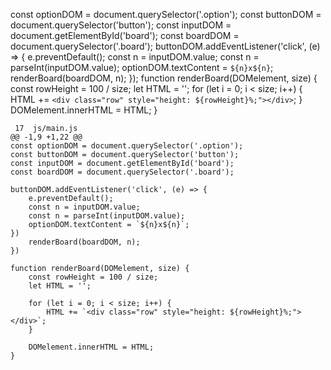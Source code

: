 const optionDOM = document.querySelector('.option');
const buttonDOM = document.querySelector('button');
const inputDOM = document.getElementById('board');
const boardDOM = document.querySelector('.board');
buttonDOM.addEventListener('click', (e) => {
e.preventDefault();
const n = inputDOM.value;
const n = parseInt(inputDOM.value);
optionDOM.textContent = `${n}x${n}`;
renderBoard(boardDOM, n);
});
function renderBoard(DOMelement, size) {
const rowHeight = 100 / size;
let HTML = '';
for (let i = 0; i < size; i++) {
HTML += `<div class="row" style="height: ${rowHeight}%;"></div>`;
}
DOMelement.innerHTML = HTML;
}

```
 17  js/main.js
@@ -1,9 +1,22 @@
const optionDOM = document.querySelector('.option');
const buttonDOM = document.querySelector('button');
const inputDOM = document.getElementById('board');
const boardDOM = document.querySelector('.board');

buttonDOM.addEventListener('click', (e) => {
    e.preventDefault();
    const n = inputDOM.value;
    const n = parseInt(inputDOM.value);
    optionDOM.textContent = `${n}x${n}`;
})
    renderBoard(boardDOM, n);
})

function renderBoard(DOMelement, size) {
    const rowHeight = 100 / size;
    let HTML = '';

    for (let i = 0; i < size; i++) {
        HTML += `<div class="row" style="height: ${rowHeight}%;"></div>`;
    }

    DOMelement.innerHTML = HTML;
}
```
